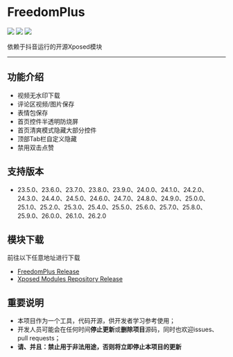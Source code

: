 # FreedomPlus

[![](https://img.shields.io/github/v/release/GangJust/FreedomPlus)](https://github.com/GangJust/FreedomPlus/releases) [![](https://img.shields.io/github/downloads/GangJust/FreedomPlus/total?color=g)]() [![](https://img.shields.io/badge/telegram-freedom%2B-2481CC)](https://t.me/FreedomPlugin)

依赖于抖音运行的开源Xposed模块

----



## 功能介绍

- 视频无水印下载
- 评论区视频/图片保存
- 表情包保存
- 首页控件半透明防烧屏
- 首页清爽模式隐藏大部分控件
- 顶部Tab栏自定义隐藏
- 禁用双击点赞



## 支持版本

- 23.5.0、23.6.0、23.7.0、23.8.0、23.9.0、24.0.0、24.1.0、24.2.0、24.3.0、24.4.0、24.5.0、24.6.0、24.7.0、24.8.0、24.9.0、25.0.0、25.1.0、25.2.0、25.3.0、25.4.0、25.5.0、25.6.0、25.7.0、25.8.0、25.9.0、26.0.0、26.1.0、26.2.0



## 模块下载

前往以下任意地址进行下载

- [FreedomPlus Release](https://github.com/GangJust/FreedomPlus/releases/latest)
- [Xposed Modules Repository Release](https://github.com/Xposed-Modules-Repo/com.freegang.fplus/releases/latest)



## 重要说明

- 本项目作为一个工具，代码开源，供开发者学习参考使用；
- 开发人员可能会在任何时间**停止更新**或**删除项目**源码，同时也欢迎issues、pull requests；
- **请、并且：禁止用于非法用途，否则将立即停止本项目的更新**

